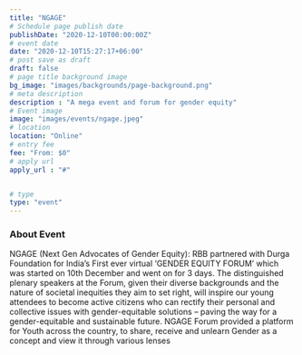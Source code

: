 ```yaml
---
title: "NGAGE"
# Schedule page publish date
publishDate: "2020-12-10T00:00:00Z"
# event date
date: "2020-12-10T15:27:17+06:00"
# post save as draft
draft: false
# page title background image
bg_image: "images/backgrounds/page-background.png"
# meta description
description : "A mega event and forum for gender equity"
# Event image
image: "images/events/ngage.jpeg"
# location
location: "Online"
# entry fee
fee: "From: $0"
# apply url
apply_url : "#"


# type
type: "event"
---
```


### About Event
NGAGE (Next Gen Advocates of Gender Equity): RBB partnered with Durga Foundation for India’s First ever virtual ‘GENDER EQUITY FORUM’ which was started on 10th December and went on for 3 days. The distinguished plenary speakers at the Forum, given their diverse backgrounds and the nature of societal inequities they aim to set right, will inspire our young attendees to become active citizens who can rectify their personal and collective issues with gender-equitable solutions – paving the way for a gender-equitable and sustainable future. NGAGE Forum provided a platform for Youth across the country, to share, receive and unlearn Gender as a concept and view it through various lenses